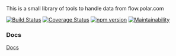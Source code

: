 This is a small library of tools to handle data from flow.polar.com

[![Build Status](https://travis-ci.com/donmahallem/TrapezeApiTypes.svg?branch=master)](https://travis-ci.com/donmahallem/TrapezeApiTypes) [![Coverage Status](https://coveralls.io/repos/github/donmahallem/TrapezeApiTypes/badge.svg?branch=master)](https://coveralls.io/github/donmahallem/TrapezeApiTypes?branch=master) [![npm version](https://badge.fury.io/js/%40donmahallem%2Ftrapeze-api-types.svg)](https://badge.fury.io/js/%40donmahallem%2Ftrapeze-api-types) [![Maintainability](https://api.codeclimate.com/v1/badges/f20f120f5f2a5d0104c8/maintainability)](https://codeclimate.com/github/donmahallem/TrapezeApiTypes/maintainability)


### Docs

[Docs](https://donmahallem.github.io/TrapezeApiTypes/)